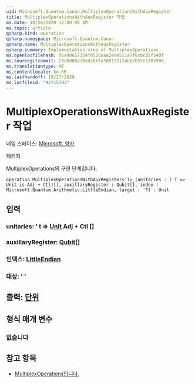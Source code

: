 ```yaml
---
uid: Microsoft.Quantum.Canon.MultiplexOperationsWithAuxRegister
title: MultiplexOperationsWithAuxRegister 작업
ms.date: 10/26/2020 12:00:00 AM
ms.topic: article
qsharp.kind: operation
qsharp.namespace: Microsoft.Quantum.Canon
qsharp.name: MultiplexOperationsWithAuxRegister
qsharp.summary: Implementation step of MultiplexOperations.
ms.openlocfilehash: f6a90657324f8528aaa2e9e511a7f8cbcd2f540f
ms.sourcegitcommit: 29e0d88a30e4166fa580132124b0eb57e1f0e986
ms.translationtype: MT
ms.contentlocale: ko-KR
ms.lasthandoff: 10/27/2020
ms.locfileid: "92715793"
---
```

# <a name="multiplexoperationswithauxregister-operation"></a>MultiplexOperationsWithAuxRegister 작업

네임 스페이스: [Microsoft. 양자](xref:Microsoft.Quantum.Canon)

패키지 [](https://nuget.org/packages/)


MultiplexOperations의 구현 단계입니다.

```qsharp
operation MultiplexOperationsWithAuxRegister<'T> (unitaries : ('T => Unit is Adj + Ctl)[], auxillaryRegister : Qubit[], index : Microsoft.Quantum.Arithmetic.LittleEndian, target : 'T) : Unit
```


## <a name="input"></a>입력

### <a name="unitaries--t--unit-adj--ctl"></a>unitaries: ' t => [Unit](xref:microsoft.quantum.lang-ref.unit) Adj + Ctl []




### <a name="auxillaryregister--qubit"></a>auxillaryRegister: [Qubit](xref:microsoft.quantum.lang-ref.qubit)[]




### <a name="index--littleendian"></a>인덱스: [LittleEndian](xref:Microsoft.Quantum.Arithmetic.LittleEndian)




### <a name="target--t"></a>대상: ' '





## <a name="output--unit"></a>출력: [단위](xref:microsoft.quantum.lang-ref.unit)



## <a name="type-parameters"></a>형식 매개 변수

### <a name="t"></a>없습니다



## <a name="see-also"></a>참고 항목

- [MultiplexOperations입니다.](xref:Microsoft.Quantum.Canon.MultiplexOperations)